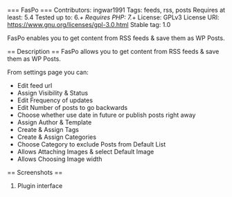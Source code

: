 === FasPo ===
Contributors: ingwar1991
Tags: feeds, rss, posts
Requires at least: 5.4
Tested up to: 6.*+
Requires PHP: 7.*+
License: GPLv3
License URI: https://www.gnu.org/licenses/gpl-3.0.html
Stable tag: 1.0

FasPo enables you to get content from RSS feeds & save them as WP Posts.

== Description ==
FasPo allows you to get content from RSS feeds & save them as WP Posts. 

From settings page you can:

* Edit feed url
* Assign Visibility & Status
* Edit Frequency of updates
* Edit Number of posts to go backwards
* Choose whether use date in future or publish posts right away
* Assign Author & Template
* Create & Assign Tags
* Create & Assign Categories
* Choose Category to exclude Posts from Default List
* Allows Attaching Images & select Default Image
* Allows Choosing Image width

== Screenshots ==

1. Plugin interface
